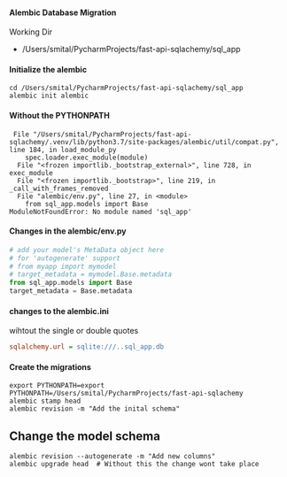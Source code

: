 #### Alembic Database Migration

Working Dir 
- /Users/smital/PycharmProjects/fast-api-sqlachemy/sql_app

#### Initialize the alembic
```.shell script
cd /Users/smital/PycharmProjects/fast-api-sqlachemy/sql_app
alembic init alembic
```

#### Without the PYTHONPATH
```shell script
 File "/Users/smital/PycharmProjects/fast-api-sqlachemy/.venv/lib/python3.7/site-packages/alembic/util/compat.py", line 184, in load_module_py
    spec.loader.exec_module(module)
  File "<frozen importlib._bootstrap_external>", line 728, in exec_module
  File "<frozen importlib._bootstrap>", line 219, in _call_with_frames_removed
  File "alembic/env.py", line 27, in <module>
    from sql_app.models import Base
ModuleNotFoundError: No module named 'sql_app'
```
#### Changes in the alembic/env.py

```python
# add your model's MetaData object here
# for 'autogenerate' support
# from myapp import mymodel
# target_metadata = mymodel.Base.metadata
from sql_app.models import Base
target_metadata = Base.metadata
```

#### changes to the alembic.ini
wihtout the single or double quotes
```ini
sqlalchemy.url = sqlite:///..sql_app.db
```

#### Create the migrations
```shell script
export PYTHONPATH=export PYTHONPATH=/Users/smital/PycharmProjects/fast-api-sqlachemy
alembic stamp head
alembic revision -m "Add the inital schema"
```

## Change the model schema 
```shell script 
alembic revision --autogenerate -m "Add new columns" 
alembic upgrade head  # Without this the change wont take place 

